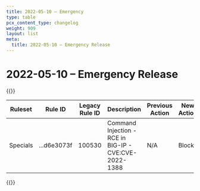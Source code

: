 ```yaml
---
title: 2022-05-10 – Emergency
type: table
pcx_content_type: changelog
weight: 909
layout: list
meta:
  title: 2022-05-10 – Emergency Release
---
```


# 2022-05-10 – Emergency Release

{{<table-wrap>}}

<table style="width: 100%">
  <thead>
    <tr>
      <th>Ruleset</th>
      <th>Rule ID</th>
      <th>Legacy Rule ID</th>
      <th>Description</th>
      <th>Previous Action</th>
      <th>New Action</th>
    </tr>
  </thead>
  <tbody>
    <tr>
      <td>Specials</td>
      <td> ...d6e3073f</td>
      <td>100530</td>
      <td>Command Injection - RCE in BIG-IP - CVE:CVE-2022-1388</td>
      <td>N/A</td>
      <td>Block</td>
    </tr>
  </tbody>
</table>
{{</table-wrap>}}
